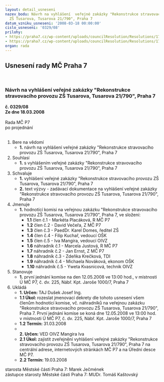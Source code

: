 ```yaml
---
layout: detail_usneseni
nazev_bodu: Návrh na vyhlášení  veřejné zakázky "Rekonstrukce stravovacího provozu
  ZŠ Tusarova, Tusarova 21/790", Praha 7
datum_vzniku_usneseni: '2008-03-18 00:00:00'
cislo_usneseni: '0329/08'
prilohy:
- https://praha7.cz/wp-content/uploads/councilResolution/Resolutions/17444/11-zad%c3%a1vac%c3%ad_dokumentace.doc
- https://praha7.cz/wp-content/uploads/councilResolution/Resolutions/17444/11-n%c3%a1vrh_sod.doc
organ: rada
---
```

<div id="ucUsn_pList" class="usn">
	<span><h2>Usnesení rady MČ Praha 7 </h2>
<br></span><div class="standBody">
<span><h3>Návrh na vyhlášení  veřejné zakázky "Rekonstrukce stravovacího provozu ZŠ Tusarova, Tusarova 21/790", Praha 7</h3></span><div class="center">
		<strong>č. 0329/08</strong><br>
	</div>
<div class="center">
		<strong>Ze dne 18.03.2008</strong><br><br>
	</div>Rada MČ P7<br> po projednání<br><br><ol>
<li>Bere na vědomí<ul><li>
<strong>1.</strong> návrh na vyhlášení  veřejné zakázky "Rekonstrukce stravovacího provozu ZŠ Tusarova, Tusarova 21/790", Praha 7</li></ul>
</li>
<li>Souhlasí<ul><li>
<strong>1.</strong> s vyhlášením veřejné zakázky "Rekonstrukce stravovacího provozu ZŠ Tusarova, Tusarova 21/790", Praha 7</li></ul>
</li>
<li>Schvaluje<ul>
<li>
<strong>1.</strong> vyhlášení  veřejné zakázky "Rekonstrukce stravovacího provozu ZŠ Tusarova, Tusarova 21/790", Praha 7</li>
<li>
<strong>2.</strong> text výzvy - zadávací dokumentace  na vyhlášení  veřejné zakázky "Rekonstrukce stravovacího provozu ZŠ Tusarova, Tusarova 21/790", Praha 7</li>
</ul>
</li>
<li>Jmenuje<ul><li>
<strong>1.</strong> hodnotící komisi na veřejnou zakázku "Rekonstrukce stravovacího provozu ZŠ Tusarova, Tusarova 21/790", Praha 7, ve složení:<ul>
<li>
<strong>1.1</strong> člen č.1 - Markéta Placáková, R MČ P7 </li>
<li>
<strong>1.2</strong> člen č.2 - David Večeřa, Z MČ P7</li>
<li>
<strong>1.3</strong> člen č.3 - PaedDr. Karel Domes, ředitel ZŠ </li>
<li>
<strong>1.4</strong> člen č.4 - Filip Kuchař, vedoucí OŠK</li>
<li>
<strong>1.5</strong> člen č.5 - Iva Mangira, vedoucí OIVZ </li>
<li>
<strong>1.6</strong> náhradník č.1 - Marcela Justová, R MČ P7</li>
<li>
<strong>1.7</strong> náhradník č.2 - Jan Ernst, Z MČ P7</li>
<li>
<strong>1.8</strong> náhradník č.3 - Zdeňka Krečková, TDI</li>
<li>
<strong>1.9</strong> náhradník č.4 - Michaela Nováková, ekonom OŠK</li>
<li>
<strong>1.10</strong> náhradník č.5 - Yweta Kvasnicová, technik OIVZ</li>
</ul>
</li></ul>
</li>
<li>Stanovuje<ul><li>
<strong>1.</strong> první jednání komise na den  12.05.2008 ve 13:00 hod.,  v místnosti Ú MČ P7, č. dv. 225, Nábř. Kpt. Jaroše 1000/7, Praha 7</li></ul>
</li>
<li>Ukládá<ul>
<li>
<strong>1. Určen: </strong>TAJ Dušek Josef Ing.</li>
<li>
<strong>1.1 Úkol: </strong>rozeslat jmenovací dekrety dle tohoto usnesení všem členům hodnotící komise, vč. náhradníků na veřejnou zakázku "Rekonstrukce stravovacího provozu ZŠ Tusarova, Tusarova 21/790", Praha 7. První jednání komise se koná dne 12.05.2008 ve 13:00 hod. v místnosti Ú MČ P7, č. dv. 225, Nábř. Kpt. Jaroše 1000/7, Praha 7 </li>
<li>
<strong>1.2 Termín: </strong>31.03.2008</li>
<li>
<strong><br>2. Určen: </strong>VED OIVZ Mangira Iva</li>
<li>
<strong>2.1 Úkol: </strong>zajistit zveřejnění vyhlášení veřejné zakázky "Rekonstrukce stravovacího provozu ZŠ Tusarova, Tusarova 21/790", Praha 7 na centrální adrese, internetových stránkách MČ P7 a  na Úřední desce  MČ P7. </li>
<li>
<strong>2.2 Termín: </strong>19.03.2008</li>
</ul>
</li>
</ol>starosta Městské části Praha 7: Marek Ječmének<br>zástupce starosty Městské části Praha 7: MUDr. Tomáš Kaštovský 
</div>
</div>